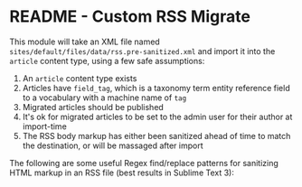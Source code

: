 # README - Custom RSS Migrate

This module will take an XML file named `sites/default/files/data/rss.pre-sanitized.xml` and import it into the `article` 
content type, using a few safe assumptions:

  1. An `article` content type exists
  2. Articles have `field_tag`, which is a taxonomy term entity reference field to a vocabulary with a machine name of `tag`
  3. Migrated articles should be published
  4. It's ok for migrated articles to be set to the admin user for their author at import-time
  5. The RSS body markup has either been sanitized ahead of time to match the destination, or will be massaged after import

The following are some useful Regex find/replace patterns for sanitizing HTML markup in an RSS file (best results in Sublime 
Text 3):

